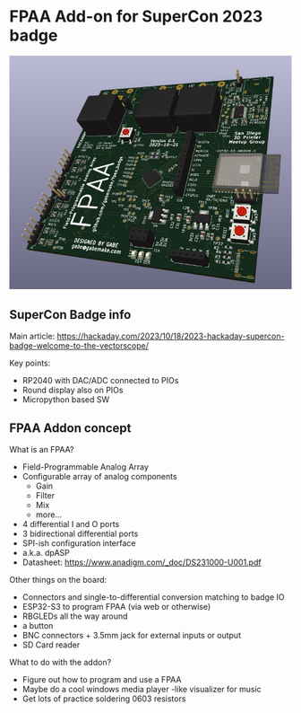 # FPAA Add-on for SuperCon 2023 badge

![](docs/pics/board_3d.jpg)

## SuperCon Badge info
Main article: https://hackaday.com/2023/10/18/2023-hackaday-supercon-badge-welcome-to-the-vectorscope/

Key points:
- RP2040 with DAC/ADC connected to PIOs
- Round display also on PIOs
- Micropython based SW

## FPAA Addon concept

What is an FPAA?
- Field-Programmable Analog Array
- Configurable array of analog components
  - Gain
  - Filter
  - Mix
  - more...
- 4 differential I and O ports
- 3 bidirectional differential ports
- SPI-ish configuration interface
- a.k.a. dpASP
- Datasheet: https://www.anadigm.com/_doc/DS231000-U001.pdf

Other things on the board:
- Connectors and single-to-differential conversion matching to badge IO
- ESP32-S3 to program FPAA (via web or otherwise)
- RBGLEDs all the way around
- a button
- BNC connectors + 3.5mm jack for external inputs or output
- SD Card reader

What to do with the addon?
- Figure out how to program and use a FPAA
- Maybe do a cool windows media player -like visualizer for music
- Get lots of practice soldering 0603 resistors